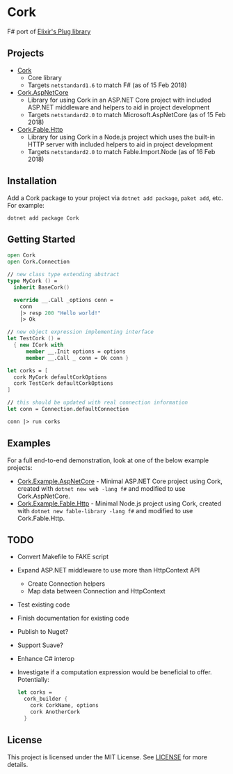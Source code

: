# Cork

F# port of [Elixir's Plug library](https://github.com/elixir-lang/plug)

## Projects

- [Cork](src/Cork)
  - Core library
  - Targets `netstandard1.6` to match F# (as of 15 Feb 2018)
- [Cork.AspNetCore](src/Cork.AspNetCore)
  - Library for using Cork in an ASP.NET Core project with included ASP.NET middleware and helpers to aid in project development
  - Targets `netstandard2.0` to match Microsoft.AspNetCore (as of 15 Feb 2018)
- [Cork.Fable.Http](src/Cork.Fable.Http)
  - Library for using Cork in a Node.js project which uses the built-in HTTP server with included helpers to aid in project development
  - Targets `netstandard2.0` to match Fable.Import.Node (as of 16 Feb 2018)

## Installation

Add a Cork package to your project via `dotnet add package`, `paket add`, etc. For example:

```
dotnet add package Cork
```

## Getting Started

```fsharp
open Cork
open Cork.Connection

// new class type extending abstract
type MyCork () =
  inherit BaseCork()

  override __.Call _options conn =
    conn
    |> resp 200 "Hello world!"
    |> Ok

// new object expression implementing interface
let TestCork () =
  { new ICork with
      member __.Init options = options
      member __.Call _ conn = Ok conn }

let corks = [
  cork MyCork defaultCorkOptions
  cork TestCork defaultCorkOptions
]

// this should be updated with real connection information
let conn = Connection.defaultConnection

conn |> run corks
```

## Examples

For a full end-to-end demonstration, look at one of the below example projects:

- [Cork.Example.AspNetCore](examples/Cork.Example.AspNetCore) - Minimal ASP.NET Core project using Cork, created with `dotnet new web -lang f#` and modified to use Cork.AspNetCore.
- [Cork.Example.Fable.Http](examples/Cork.Example.Fable.Http) - Minimal Node.js project using Cork, created with `dotnet new fable-library -lang f#` and modified to use Cork.Fable.Http.

## TODO

- Convert Makefile to FAKE script
- Expand ASP.NET middleware to use more than HttpContext API
  - Create Connection helpers
  - Map data between Connection and HttpContext
- Test existing code
- Finish documentation for existing code
- Publish to Nuget?
- Support Suave?
- Enhance C# interop
- Investigate if a computation expression would be beneficial to offer. Potentially:

  ```fsharp
  let corks =
    cork_builder {
      cork CorkName, options
      cork AnotherCork
    }
  ```

## License

This project is licensed under the MIT License. See [LICENSE](LICENSE) for more details.
